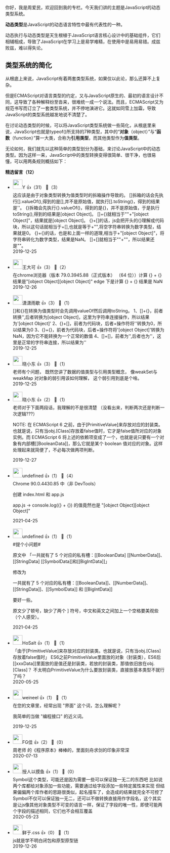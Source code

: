 你好，我是周爱民，欢迎回到我的专栏。今天我们讲的主题是JavaScript的动态类型系统。

**动态类型**是JavaScript的动态语言特性中最有代表性的一种。

动态执行与动态类型是天生根植于JavaScript语言核心设计中的基础组件，它们相辅相成，导致了JavaScript在学习上是易学难精，在使用中是易用易错。成兹败兹，难以得失论。

## 类型系统的简化

从根底上来说，JavaScript有着两套类型系统，如果仅以此论，那么还算不上复杂。

但是ECMAScript对语言类型的约定，又与JavaScript原生的、最初的语言设计不同，这导致了各种解释纷至沓来，很难统一成一个说法。而且，ECMAScript又为规范书写而订立了一套类型系统，并不停地演进它。这就如同雪上加霜，导致JavaScript的类型系统越发地说不清楚了。

在讨论动态类型的时候，可以将JavaScript类型系统做一些简化，从根底里来说，JavaScript也就是typeof()所支持的7种类型，其中的“**对象**（object）”与“**函数**（function）”算一大类，合称为**引用类型**，而其他类型作为**值类型**。

无论如何，我们就先以这种简单的类型划分为基础，来讨论JavaScript中的动态类型。因为这样一来，JavaScript中的类型转换变得很简单、很干净，也很易懂，可以用两条规则概括如下：
<div><strong>精选留言（12）</strong></div><ul>
<li><img src="https://static001.geekbang.org/account/avatar/00/17/bd/ff/f4f2ae6a.jpg" width="30px"><span>Y</span> 👍（31） 💬（3）<div>这应该是由于对象类型转换为值类型时的拆箱操作导致的。
[]拆箱的话会先执行[].valueOf(),得到的是[],并不是原始值，就执行[].toString()，得到的结果是&#39;&#39;。
{}拆箱会先执行{}.valueOf()，得到的是{}，并不是原始值，于是执行toString(),得到的结果是[object Object]。
[]+{}就相当于&quot;&quot;+&quot;[object Object]&quot;，结果就是[object Object]。
{}+[]的话，js会把开头的{}理解成代码块，所以这句话就相当于+[],也就是等于+&quot;&quot;,将空字符串转换为数字类型，结果就是0。
{}+{}的话，也是和上面一样的道理,相当于+&quot;[object Object]&quot;，将字符串转化为数字类型，结果是NaN。
[]+[]就相当于&quot;&quot;+&quot;&quot;，所以结果还是&quot;&quot;。
</div>2019-12-25</li><br/><li><img src="https://static001.geekbang.org/account/avatar/00/0f/4e/19/69f6e2ec.jpg" width="30px"><span>王大可</span> 👍（3） 💬（2）<div>在chrome浏览器（版本 79.0.3945.88（正式版本） （64 位））计算 {} + {} 结果是&quot;[object Object][object Object]&quot;  
edge 下是计算 {} + {} 结果是 NaN</div>2019-12-26</li><br/><li><img src="https://static001.geekbang.org/account/avatar/00/13/18/65/35361f02.jpg" width="30px"><span>潇潇雨歇</span> 👍（3） 💬（1）<div>[]和{}在转换为值类型时会先调用valueOf然后调用toString。
1、[]+{}，前者转换&#39;&#39;,后者转换为[object Object]，这里为字符串连接操作，所以结果为&#39;[object Object]&#39;
2、{}+[]，前者为代码块，后者+操作符将&#39;&#39;转换为0，所以结果为0
3、{}+{}，前者为代码块，后者+操作符将&#39;[object Object]&#39;转换为NaN，因为它不能转换为一个正常的数值
4、[]+[]，前者为&#39;&#39;,后者也为&#39;&#39;，这里是正常的字符串连接，所以结果为&#39;&#39;</div>2019-12-25</li><br/><li><img src="https://static001.geekbang.org/account/avatar/00/12/3a/93/d7be8a1a.jpg" width="30px"><span>晓小东</span> 👍（3） 💬（1）<div>老师有个问题， 既然您讲了数据的值类型与引用类型概念， 像weakSet与weakMap 对对象的弱引用该如何理解， 这个弱引用到底是个啥。</div>2019-12-25</li><br/><li><img src="https://static001.geekbang.org/account/avatar/00/12/3a/93/d7be8a1a.jpg" width="30px"><span>晓小东</span> 👍（2） 💬（1）<div>老师对于下面两段话，我理解的不是很清楚 （没看出来，判断两次还是判断一次逻辑???）

NOTE: 在 ECMAScript 6 之前，由于[PrimitiveValue]来存放对应的封装类。也就是说，只有当obj.[Class]存放着false值时，它才是false值所对应的对象实例。而 ECMAScript 6 将上述的依赖项变成了一个，也就是说只要有一个对象有内部槽[[BooleanData]]，那么它就是某个 boolean 值对应的对象。这样处理起来就简便了，不必每次做两项判断。</div>2019-12-27</li><br/><li><img src="https://static001.geekbang.org/account/avatar/00/10/cb/ce/d9e00eb5.jpg" width="30px"><span>undefined</span> 👍（1） 💬（4）<div>Chrome 90.0.4430.85 中（非 DevTools）

创建 index.html 和 app.js

app.js -&gt; console.log({} + {}) 的值竟然也是 &quot;[object Object][object Object]&quot;</div>2021-04-25</li><br/><li><img src="https://static001.geekbang.org/account/avatar/00/10/cb/ce/d9e00eb5.jpg" width="30px"><span>undefined</span> 👍（1） 💬（1）<div>#提个小问题#

原文中 「一共就有了 5 个对应的私有槽：[[BooleanData] [[NumberData]]、[[StringData] [[SymbolData]]和[[BigIntData]]」

修改为

一共就有了 5 个对应的私有槽：[[BooleanData]]、[[NumberData]]、[[StringData]]、[[SymbolData]] 和 [[BigIntData]]

要好一些。

原文少了顿号，缺少了两个 ] 符号，中文和英文之间加上一个空格要美观些（个人感受）。</div>2021-04-25</li><br/><li><img src="https://static001.geekbang.org/account/avatar/00/11/a3/ea/53333dd5.jpg" width="30px"><span>HoSalt</span> 👍（1） 💬（1）<div>「由于[PrimitiveValue]来存放对应的封装类。也就是说，只有当obj.[Class]存放着false值时」
ES6之前PrimitiveValue里面放的对象（封装类），ES6后 [[xxxData]]里面放的是值还是封装类，若放的封装类，那值依旧放在obj.[Class]？
不太明白PrimitiveValue为什么要放封装类，直接放基本类型不就行了吗？</div>2020-05-25</li><br/><li><img src="https://static001.geekbang.org/account/avatar/00/10/04/8d/005c2ff3.jpg" width="30px"><span>weineel</span> 👍（1） 💬（1）<div>在您的文章里，经常出现 &quot;界面&quot; 这个词，怎么理解呢？

我简单的当做 &quot;编程接口&quot; 的近义词。</div>2019-12-25</li><br/><li><img src="https://static001.geekbang.org/account/avatar/00/1a/9c/7e/afd87677.jpg" width="30px"><span>FG佳</span> 👍（2） 💬（0）<div>周老师 的《程序原本》棒棒的，里面刻舟求剑的印象非常深</div>2020-07-13</li><br/><li><img src="https://static001.geekbang.org/account/avatar/00/15/37/e1/0953c506.jpg" width="30px"><span>授人以摸鱼</span> 👍（1） 💬（0）<div>Symbol这个类型，可能还是因为需要一些可以保证独一无二的东西吧
比如说两个库都给对象添加一些功能，需要通过给字段添加一些特定属性来实现
但结果偏偏两个库作者的思路很类似，起名撞车了，会造成的结果就完全不可控了
Symbol不仅可以保证独一无二，还可以不做转换直接用作字段名，这个其实是让js像其他对象类型不可变的语言一样，保证了字段的唯一性，即使可能两个字段的描述相同，它们也不会相互覆盖</div>2020-05-23</li><br/><li><img src="https://static001.geekbang.org/account/avatar/00/14/37/a3/91fe4700.jpg" width="30px"><span>鲜于.css</span> 👍（0） 💬（1）<div>js就是学不明白闭包和原型原型链</div>2019-12-26</li><br/>
</ul>
